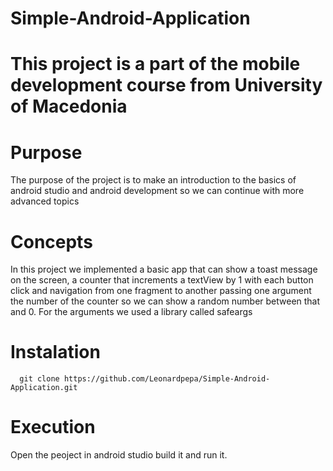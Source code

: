 # Simple-Android-Application

# This project is a part of the mobile development course from University of Macedonia

# Purpose
The purpose of the project is to make an introduction to the basics of android studio and android development so we can continue with more advanced topics

# Concepts
In this project we implemented a basic app that can show a toast message on the screen, a counter that increments a textView by 1 with each button click and
navigation from one fragment to another passing one argument the number of the counter so we can show a random number between that and 0. For the arguments 
we used a library called safeargs

# Instalation
```termunal
  git clone https://github.com/Leonardpepa/Simple-Android-Application.git
```
# Execution
Open the peoject in android studio build it and run it.
